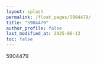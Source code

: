 ```yaml
---
layout: splash
permalink: /float_pages/5904479/
title: "5904479"
author_profile: false
last_modified_at: 2025-06-13
toc: false
---
```

 
5904479
